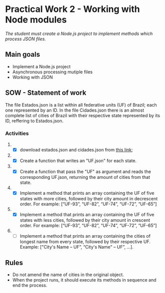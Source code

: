 # Practical Work 2 - Working with Node modules

_The student must create a Node.js project to implement methods which process JSON files._

## Main goals

-   Implement a Node.js project
-   Asynchronous processing mutiple files
-   Working with JSON

## SOW - Statement of work

The file Estados.json is a list within all federative units (UF) of Brazil; each one represented by an ID. In the file Cidades.json there is an almost complete list of cities of Brazil with their respective state represented by its ID, reffering to Estados.json.

### Activities

1.  -   [x] download estados.json and cidades.json from [this link](https://github.com/felipefdl/cidades-estados-brasil-json);

2.  -   [x] Create a function that writes an "UF.json" for each state.
3.  -   [x] Create a function that pass the "UF" as argument and reads the corresponding UF.json, returning the amount of cities from that state.
4.  -   [x] Implement a method that prints an array containing the UF of five states with more cities, followed by their city amount in decrescent order. For example: [“UF-93”, “UF-82”, “UF-74”, “UF-72”, “UF-65”]
5.  -   [x] Implement a method that prints an array containing the UF of five states with less cities, followed by their city amount in crescent order. For example: [“UF-93”, “UF-82”, “UF-74”, “UF-72”, “UF-65”]
6.  -   [ ] Implement a method that prints an array containing the cities of longest name from every state, followed by their respective UF. Example: ["City's Name – UF”, “City's Name" – UF”, ...].

## Rules

-   Do not amend the name of cities in the original object.
-   When the project runs, it should execute its methods in sequence and end the process.
